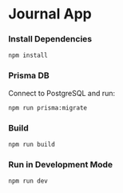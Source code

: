 # Journal App

### Install Dependencies

```
npm install
```

### Prisma DB

Connect to PostgreSQL and run: 

```
npm run prisma:migrate
```

### Build

```
npm run build
```

### Run in Development Mode

```
npm run dev
```